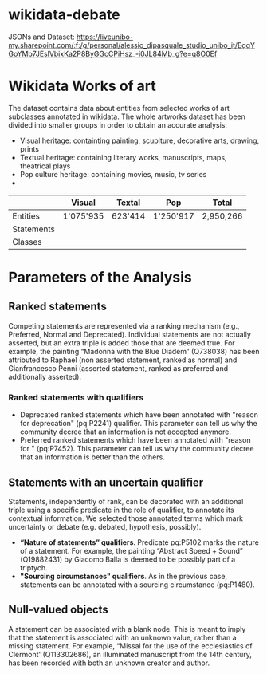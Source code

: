 # wikidata-debate
JSONs and Dataset: https://liveunibo-my.sharepoint.com/:f:/g/personal/alessio_dipasquale_studio_unibo_it/EqqYGoYMb7JEslVbixKa2P8ByGGcCPiHsz_-i0JL84Mb_g?e=q8O0Ef


# Wikidata Works of art

The dataset contains data about entities from selected works of art subclasses annotated in wikidata. The whole artworks dataset has been divided into smaller groups in order to obtain an accurate analysis:
- Visual heritage: containting painting, scuplture, decorative arts, drawing, prints
- Textual heritage: containing literary works, manuscripts, maps, theatrical plays
- Pop culture heritage: containing movies, music, tv series
- 
|            | Visual    | Textal  | Pop       | Total     |
|------------|-----------|---------|-----------|-----------|
| Entities   | 1'075'935 | 623'414 | 1'250'917 | 2,950,266 |
| Statements |           |         |           |           |
| Classes    |           |         |           |           |

# Parameters of the Analysis

## Ranked statements
Competing statements are represented via a ranking mechanism (e.g., Preferred, Normal and Deprecated). Individual statements are not actually asserted, but an extra triple is added those that are deemed true. For example, the painting “Madonna with the Blue Diadem” (Q738038) has been attributed to Raphael (non asserted statement, ranked as normal) and Gianfrancesco Penni (asserted statement, ranked as preferred and additionally asserted). 

### Ranked statements with qualifiers
- Deprecated ranked statements which have been annotated with "reason for deprecation" (pq:P2241) qualifier. This parameter can tell us why the community decree that an information is not accepted anymore.
- Preferred ranked statements which have been annotated with "reason for " (pq:P7452). This parameter can tell us why the community decree that an information is better than the others. 

## Statements with an uncertain qualifier 
Statements, independently of rank, can be decorated with an additional triple using a specific predicate in the role of qualifier, to annotate its contextual information. We selected those annotated terms which mark uncertainty or debate (e.g. debated, hypothesis, possibly).

- **“Nature of statements” qualifiers**. Predicate pq:P5102 marks the nature of a statement. For example, the painting “Abstract Speed + Sound” (Q19882431) by Giacomo Balla is deemed to be possibly part of a triptych.  
- **"Sourcing circumstances" qualifiers**. As in the previous case, statements can be annotated with a sourcing circumstance (pq:P1480).

## Null-valued objects
A statement can be associated with a blank node. This is meant to imply that the statement is associated with an unknown value, rather than a missing statement. For example, “Missal for the use of the ecclesiastics of Clermont' (Q113302686), an illuminated manuscript from the 14th century, has been recorded with both an unknown creator and author.
